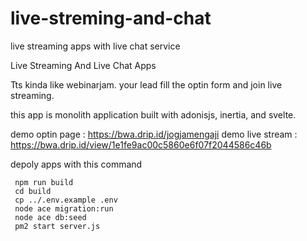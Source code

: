 # live-streming-and-chat
live streaming apps with live chat service

Live Streaming And Live Chat Apps

 Tts kinda like webinarjam.   your lead fill the optin form and join live streaming.

this app is monolith application built with adonisjs, inertia, and svelte.

demo optin page : https://bwa.drip.id/jogjamengaji
demo live stream : https://bwa.drip.id/view/1e1fe9ac00c5860e6f07f2044586c46b

depoly apps with this command

```
 npm run build
 cd build
 cp ../.env.example .env
 node ace migration:run
 node ace db:seed
 pm2 start server.js
```
